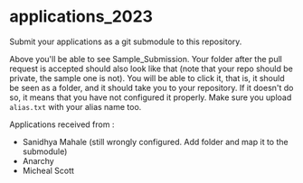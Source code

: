 # applications_2023
Submit your applications as a git submodule to this repository.

Above you'll be able to see Sample_Submission. Your folder after the pull request is accepted should also look like that (note that your repo should be private, the sample one is not). You will be able to click it, that is, it should be seen as a folder, and it should take you to your repository. If it doesn't do so, it means that you have not configured it properly.
Make sure you upload ```alias.txt``` with your alias name too.

Applications received from :
* Sanidhya Mahale (still wrongly configured. Add folder and map it to the submodule)
* Anarchy
* Micheal Scott
